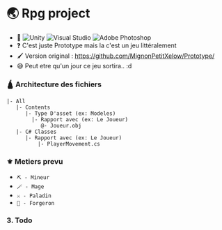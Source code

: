# 🌏 Rpg project
- 🔨 ![Unity](https://img.shields.io/badge/unity-%23000000.svg?style=flat&logo=unity&logoColor=white) ![Visual Studio](https://img.shields.io/badge/Visual%20Studio-5C2D91.svg?style=flat&logo=visual-studio&logoColor=white) ![Adobe Photoshop](https://img.shields.io/badge/adobe%20photoshop-%2331A8FF.svg?style=flat&logo=adobe%20photoshop&logoColor=white)
- ❓ C'est juste Prototype mais la c'est un jeu littéralement
- 🖌️ Version original : https://github.com/MignonPetitXelow/Prototype/
- 😅 Peut etre qu'un jour ce jeu sortira.. :d

### 🛕 Architecture des fichiers

```
|- All
   |- Contents
      |- Type D'asset (ex: Modeles)
        |- Rapport avec (ex: Le Joueur)
           @- Joueur.obj
   |- C# Classes
      |- Rapport avec (ex: Le Joueur)
          |- PlayerMovement.cs
```

### ⚜️ Metiers prevu

- `⛏️ - Mineur`
- `🪄 - Mage`
- `⚔️ - Paladin`
- `🔨 - Forgeron`

### 3. Todo

